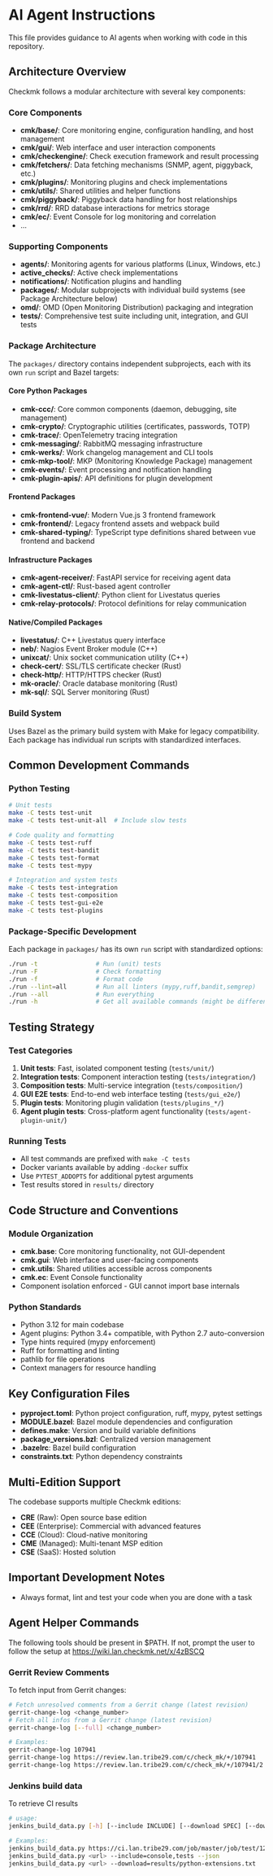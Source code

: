 # AI Agent Instructions

This file provides guidance to AI agents when working with code in this repository.

## Architecture Overview

Checkmk follows a modular architecture with several key components:

### Core Components
- **cmk/base/**: Core monitoring engine, configuration handling, and host management
- **cmk/gui/**: Web interface and user interaction components
- **cmk/checkengine/**: Check execution framework and result processing
- **cmk/fetchers/**: Data fetching mechanisms (SNMP, agent, piggyback, etc.)
- **cmk/plugins/**: Monitoring plugins and check implementations
- **cmk/utils/**: Shared utilities and helper functions
- **cmk/piggyback/**: Piggyback data handling for host relationships
- **cmk/rrd/**: RRD database interactions for metrics storage
- **cmk/ec/**: Event Console for log monitoring and correlation
- ...

### Supporting Components
- **agents/**: Monitoring agents for various platforms (Linux, Windows, etc.)
- **active_checks/**: Active check implementations
- **notifications/**: Notification plugins and handling
- **packages/**: Modular subprojects with individual build systems (see Package Architecture below)
- **omd/**: OMD (Open Monitoring Distribution) packaging and integration
- **tests/**: Comprehensive test suite including unit, integration, and GUI tests

### Package Architecture

The `packages/` directory contains independent subprojects, each with its own `run` script and Bazel targets:

#### Core Python Packages
- **cmk-ccc/**: Core common components (daemon, debugging, site management)
- **cmk-crypto/**: Cryptographic utilities (certificates, passwords, TOTP)
- **cmk-trace/**: OpenTelemetry tracing integration
- **cmk-messaging/**: RabbitMQ messaging infrastructure
- **cmk-werks/**: Work changelog management and CLI tools
- **cmk-mkp-tool/**: MKP (Monitoring Knowledge Package) management
- **cmk-events/**: Event processing and notification handling
- **cmk-plugin-apis/**: API definitions for plugin development

#### Frontend Packages
- **cmk-frontend-vue/**: Modern Vue.js 3 frontend framework
- **cmk-frontend/**: Legacy frontend assets and webpack build
- **cmk-shared-typing/**: TypeScript type definitions shared between vue frontend and backend

#### Infrastructure Packages
- **cmk-agent-receiver/**: FastAPI service for receiving agent data
- **cmk-agent-ctl/**: Rust-based agent controller
- **cmk-livestatus-client/**: Python client for Livestatus queries
- **cmk-relay-protocols/**: Protocol definitions for relay communication

#### Native/Compiled Packages
- **livestatus/**: C++ Livestatus query interface
- **neb/**: Nagios Event Broker module (C++)
- **unixcat/**: Unix socket communication utility (C++)
- **check-cert/**: SSL/TLS certificate checker (Rust)
- **check-http/**: HTTP/HTTPS checker (Rust)
- **mk-oracle/**: Oracle database monitoring (Rust)
- **mk-sql/**: SQL Server monitoring (Rust)

### Build System
Uses Bazel as the primary build system with Make for legacy compatibility. Each package has individual run scripts with standardized interfaces.

## Common Development Commands

### Python Testing
```bash
# Unit tests
make -C tests test-unit
make -C tests test-unit-all  # Include slow tests

# Code quality and formatting
make -C tests test-ruff
make -C tests test-bandit
make -C tests test-format
make -C tests test-mypy

# Integration and system tests
make -C tests test-integration
make -C tests test-composition
make -C tests test-gui-e2e
make -C tests test-plugins
```

### Package-Specific Development
Each package in `packages/` has its own `run` script with standardized options:

```bash
./run -t                # Run (unit) tests
./run -F                # Check formatting
./run -f                # Format code
./run --lint=all        # Run all linters (mypy,ruff,bandit,semgrep)
./run --all             # Run everything
./run -h                # Get all available commands (might be different per package)
```

## Testing Strategy

### Test Categories
1. **Unit tests**: Fast, isolated component testing (`tests/unit/`)
2. **Integration tests**: Component interaction testing (`tests/integration/`)
3. **Composition tests**: Multi-service integration (`tests/composition/`)
4. **GUI E2E tests**: End-to-end web interface testing (`tests/gui_e2e/`)
5. **Plugin tests**: Monitoring plugin validation (`tests/plugins_*/`)
6. **Agent plugin tests**: Cross-platform agent functionality (`tests/agent-plugin-unit/`)

### Running Tests
- All test commands are prefixed with `make -C tests`
- Docker variants available by adding `-docker` suffix
- Use `PYTEST_ADDOPTS` for additional pytest arguments
- Test results stored in `results/` directory

## Code Structure and Conventions

### Module Organization
- **cmk.base**: Core monitoring functionality, not GUI-dependent
- **cmk.gui**: Web interface and user-facing components
- **cmk.utils**: Shared utilities accessible across components
- **cmk.ec**: Event Console functionality
- Component isolation enforced - GUI cannot import base internals

### Python Standards
- Python 3.12 for main codebase
- Agent plugins: Python 3.4+ compatible, with Python 2.7 auto-conversion
- Type hints required (mypy enforcement)
- Ruff for formatting and linting
- pathlib for file operations
- Context managers for resource handling

## Key Configuration Files

- **pyproject.toml**: Python project configuration, ruff, mypy, pytest settings
- **MODULE.bazel**: Bazel module dependencies and configuration
- **defines.make**: Version and build variable definitions
- **package_versions.bzl**: Centralized version management
- **.bazelrc**: Bazel build configuration
- **constraints.txt**: Python dependency constraints

## Multi-Edition Support

The codebase supports multiple Checkmk editions:
- **CRE** (Raw): Open source base edition
- **CEE** (Enterprise): Commercial with advanced features
- **CCE** (Cloud): Cloud-native monitoring
- **CME** (Managed): Multi-tenant MSP edition
- **CSE** (SaaS): Hosted solution

## Important Development Notes

- Always format, lint and test your code when you are done with a task

## Agent Helper Commands

The following tools should be present in $PATH. If not, prompt the user
to follow the setup at https://wiki.lan.checkmk.net/x/4zBSCQ

### Gerrit Review Comments

To fetch input from Gerrit changes:

```bash
# Fetch unresolved comments from a Gerrit change (latest revision)
gerrit-change-log <change_number>
# Fetch all infos from a Gerrit change (latest revision)
gerrit-change-log [--full] <change_number>

# Examples:
gerrit-change-log 107941
gerrit-change-log https://review.lan.tribe29.com/c/check_mk/+/107941
gerrit-change-log https://review.lan.tribe29.com/c/check_mk/+/107941/2  # specific revision
```

### Jenkins build data

To retrieve CI results

```bash
# usage:
jenkins_build_data.py [-h] [--include INCLUDE] [--download SPEC] [--download-dir DOWNLOAD_DIR] [--json] [-q] url

# Examples:
jenkins_build_data.py https://ci.lan.tribe29.com/job/master/job/test/123
jenkins_build_data.py <url> --include=console,tests --json
jenkins_build_data.py <url> --download=results/python-extensions.txt
```
